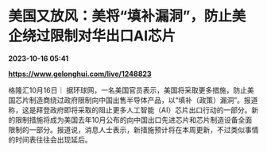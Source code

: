 # 美国又放风：美将“填补漏洞”，防止美企绕过限制对华出口AI芯片

**2023-10-16 05:41**

**https://www.gelonghui.com/live/1248823**

格隆汇10月16日｜ 据环球网，一名美国官员表示，美国将采取更多措施，防止美国芯片制造商绕过政府限制向中国出售半导体产品，以“填补（政策）漏洞”。报道称，这是拜登政府即将采取的阻止更多人工智能（AI）芯片出口行动的一部分。新的限制措施将成为美国去年10月公布的向中国出口先进芯片和芯片制造设备全面限制的一部分。报道说，消息人士表示，新措施预计将在本周更新，不过类似事情的时间表往往会出现延后。